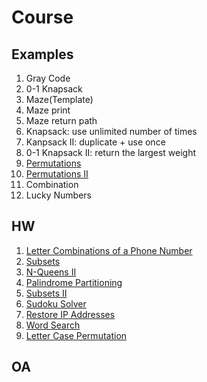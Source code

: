 # Course
## Examples
1. Gray Code
2. 0-1 Knapsack
3. Maze(Template)
4. Maze print
5. Maze return path
6. Knapsack: use unlimited number of times
7. Kanpsack II: duplicate + use once
8. 0-1 Knapsack II: return the largest weight
9. [Permutations](https://leetcode.com/problems/permutations/)
10. [Permutations II](https://leetcode.com/problems/permutations-ii/)
11. Combination
12. Lucky Numbers

## HW
1. [Letter Combinations of a Phone Number](https://leetcode.com/problems/letter-combinations-of-a-phone-number/)
2. [Subsets](https://leetcode.com/problems/subsets/)
3. [N-Queens II](https://leetcode.com/problems/n-queens-ii/)
4. [Palindrome Partitioning](https://leetcode.com/problems/palindrome-partitioning/)
5. [Subsets II](https://leetcode.com/problems/subsets-ii/)
6. [Sudoku Solver](https://leetcode.com/problems/sudoku-solver/)
7. [Restore IP Addresses](https://leetcode.com/problems/restore-ip-addresses/)
8. [Word Search](https://leetcode.com/problems/word-search/)
9. [Letter Case Permutation](https://leetcode.com/problems/letter-case-permutation/)

## OA
